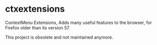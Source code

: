 # ctxextensions
ContextMenu Extensions, Adds many useful features to the browser, for Firefox older than its version 57.

This project is obsolete and not maintained anymore.
